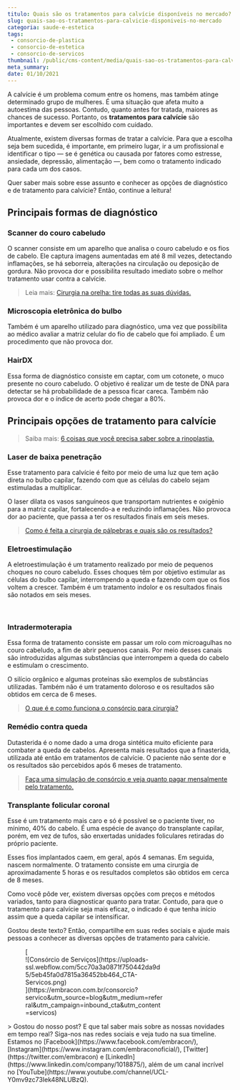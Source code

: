 ```yaml
---
titulo: Quais são os tratamentos para calvície disponíveis no mercado?
slug: quais-sao-os-tratamentos-para-calvicie-disponiveis-no-mercado
categoria: saude-e-estetica
tags:
 - consorcio-de-plastica
 - consorcio-de-estetica
 - consorcio-de-servicos
thumbnail: /public/cms-content/media/quais-sao-os-tratamentos-para-calvicie-disponiveis-no-mercado.jpeg
meta_summary: 
date: 01/10/2021
---
```

A calvície é um problema comum entre os homens, mas também atinge determinado grupo de mulheres. É uma situação que afeta muito a autoestima das pessoas. Contudo, quanto antes for tratada, maiores as chances de sucesso. Portanto, os **tratamentos para calvície** são importantes e devem ser escolhido com cuidado.

Atualmente, existem diversas formas de tratar a calvície. Para que a escolha seja bem sucedida, é importante, em primeiro lugar, ir a um profissional e identificar o tipo — se é genética ou causada por fatores como estresse, ansiedade, depressão, alimentação —, bem como o tratamento indicado para cada um dos casos.

Quer saber mais sobre esse assunto e conhecer as opções de diagnóstico e de tratamento para calvície? Então, continue a leitura!

Principais formas de diagnóstico
--------------------------------

### Scanner do couro cabeludo

O scanner consiste em um aparelho que analisa o couro cabeludo e os fios de cabelo. Ele captura imagens aumentadas em até 8 mil vezes, detectando inflamações, se há seborreia, alterações na circulação ou deposição de gordura. Não provoca dor e possibilita resultado imediato sobre o melhor tratamento usar contra a calvície.

> Leia mais: [Cirurgia na orelha: tire todas as suas dúvidas.](https://www.embracon.com.br/blog/cirurgia-na-orelha-tire-todas-as-suas-duvidas)

### Microscopia eletrônica do bulbo

Também é um aparelho utilizado para diagnóstico, uma vez que possibilita ao médico avaliar a matriz celular do fio de cabelo que foi ampliado. É um procedimento que não provoca dor.

### HairDX

Essa forma de diagnóstico consiste em captar, com um cotonete, o muco presente no couro cabeludo. O objetivo é realizar um de teste de DNA para detectar se há probabilidade de a pessoa ficar careca. Também não provoca dor e o índice de acerto pode chegar a 80%.

Principais opções de tratamento para calvície
---------------------------------------------

> Saiba mais: [6 coisas que você precisa saber sobre a rinoplastia.](https://www.embracon.com.br/blog/6-coisas-sobre-a-rinoplastia)

### Laser de baixa penetração

Esse tratamento para calvície é feito por meio de uma luz que tem ação direta no bulbo capilar, fazendo com que as células do cabelo sejam estimuladas a multiplicar.

O laser dilata os vasos sanguíneos que transportam nutrientes e oxigênio para a matriz capilar, fortalecendo-a e reduzindo inflamações. Não provoca dor ao paciente, que passa a ter os resultados finais em seis meses.

> [Como é feita a cirurgia de pálpebras e quais são os resultados?](https://www.embracon.com.br/blog/como-e-feita-a-cirurgia-de-palpebras-e-quais-sao-os-resultados)

### Eletroestimulação

A eletroestimulação é um tratamento realizado por meio de pequenos choques no couro cabeludo. Esses choques têm por objetivo estimular as células do bulbo capilar, interrompendo a queda e fazendo com que os fios voltem a crescer. Também é um tratamento indolor e os resultados finais são notados em seis meses.

‍

### Intradermoterapia

Essa forma de tratamento consiste em passar um rolo com microagulhas no couro cabeludo, a fim de abrir pequenos canais. Por meio desses canais são introduzidas algumas substâncias que interrompem a queda do cabelo e estimulam o crescimento.

O silício orgânico e algumas proteínas são exemplos de substâncias utilizadas. Também não é um tratamento doloroso e os resultados são obtidos em cerca de 6 meses.

> [O que é e como funciona o consórcio para cirurgia?](https://www.embracon.com.br/blog/o-que-e-e-como-funciona-o-consorcio-para-cirurgia)

### Remédio contra queda

Dutasterida é o nome dado a uma droga sintética muito eficiente para combater a queda de cabelos. Apresenta mais resultados que a finasterida, utilizada até então em tratamentos de calvície. O paciente não sente dor e os resultados são percebidos após 6 meses de tratamento.

> [Faça uma simulação de consórcio e veja quanto pagar mensalmente pelo tratamento.](https://www.embracon.com.br/consorcio)

### Transplante folicular coronal

Esse é um tratamento mais caro e só é possível se o paciente tiver, no mínimo, 40% do cabelo. É uma espécie de avanço do transplante capilar, porém, em vez de tufos, são enxertadas unidades foliculares retiradas do próprio paciente.

Esses fios implantados caem, em geral, após 4 semanas. Em seguida, nascem normalmente. O tratamento consiste em uma cirurgia de aproximadamente 5 horas e os resultados completos são obtidos em cerca de 8 meses.

Como você pôde ver, existem diversas opções com preços e métodos variados, tanto para diagnosticar quanto para tratar. Contudo, para que o tratamento para calvície seja mais eficaz, o indicado é que tenha início assim que a queda capilar se intensificar.

Gostou deste texto? Então, compartilhe em suas redes sociais e ajude mais pessoas a conhecer as diversas opções de tratamento para calvície.

<figure class="w-richtext-figure-type-image w-richtext-align-center" style="max-width:310px">[<div>![Consórcio de Serviços](https://uploads-ssl.webflow.com/5cc70a3a0871f750442da9d5/5eb45fa0d7815a36452bb464_CTA-Servicos.png)</div>](https://embracon.com.br/consorcio?servico&utm_source=blog&utm_medium=referral&utm_campaign=inbound_cta&utm_content=servicos)</figure>> Gostou do nosso post? E que tal saber mais sobre as nossas novidades em tempo real? Siga-nos nas redes sociais e veja tudo na sua timeline. Estamos no [Facebook](https://www.facebook.com/embracon/), [Instagram](https://www.instagram.com/embraconoficial/), [Twitter](https://twitter.com/embracon) e [LinkedIn](https://www.linkedin.com/company/1018875/), além de um canal incrível no [YouTube](https://www.youtube.com/channel/UCL-Y0mv9zc73Iek48NLUBzQ).
